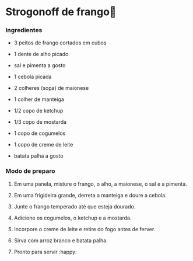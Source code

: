 # Strogonoff de frango:chicken:

### Ingredientes

- 3 peitos de frango cortados em cubos

- 1 dente de alho picado

- sal e pimenta a gosto

- 1 cebola picada

- 2 colheres (sopa) de maionese

- 1 colher de manteiga

- 1/2 copo de ketchup

- 1/3 copo de mostarda

- 1 copo de cogumelos

- 1 copo de creme de leite

- batata palha a gosto

  

### Modo de preparo

1. Em uma panela, misture o frango, o alho, a maionese, o sal e a pimenta.

2.  Em uma frigideira grande, derreta a manteiga e doure a cebola.

3.  Junte o frango temperado até que esteja dourado.

4.  Adicione os cogumelos, o ketchup e a mostarda.

5.  Incorpore o creme de leite e retire do fogo antes de ferver.

6.  Sirva com arroz branco e batata palha.

7. Pronto para servir  :happy:

   

